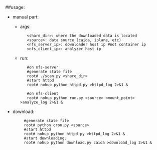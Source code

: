 ##usage:
 * manual part:
   * args:
		
			<share_dir>: where the downloaded data is located
			<source>: data source (caida, iplane, etc)
			<nfs_server_ip>: downloader host ip #not container ip
			<nfs_client_ip>: analyzer host ip
   * run:

			#on nfs-server
			#generate state file
			root# ./scan.py <share_dir>
			#start httpd
			root# nohup python httpd.py >httpd_log 2>&1 &
			
			#on nfs-client
			root# nohup python run.py <source> <mount_point> >analyze_log 2>&1 &

 * download:
			
			#generate state file
			root# python cron.py <source>
			#start httpd
			root# nohup python httpd.py >httpd_log 2>&1 &
			#start downloading.
			root# nohup python download.py caida >download_log 2>&1 &
